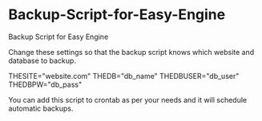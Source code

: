 # Backup-Script-for-Easy-Engine
Backup Script for Easy Engine

Change these settings so that the backup script knows which website and database to backup.

THESITE="website.com"
THEDB="db_name"
THEDBUSER="db_user"
THEDBPW="db_pass"

You can add this script to crontab as per your needs and it will schedule automatic backups.
